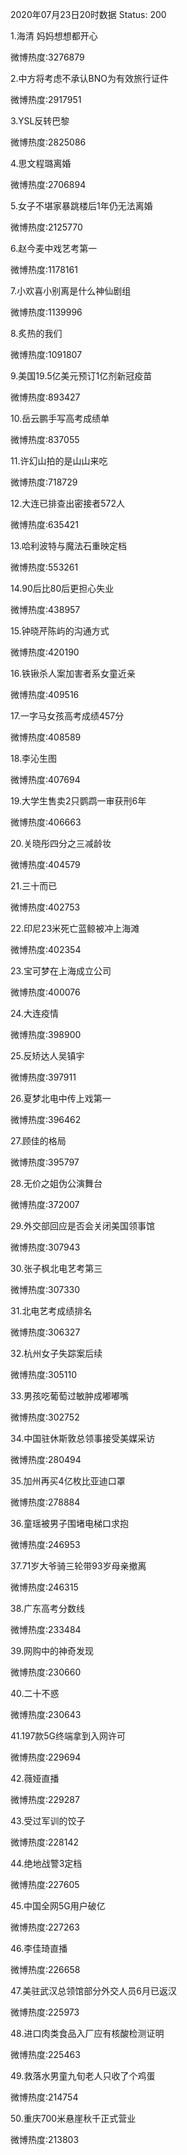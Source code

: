 2020年07月23日20时数据
Status: 200

1.海清 妈妈想想都开心

微博热度:3276879

2.中方将考虑不承认BNO为有效旅行证件

微博热度:2917951

3.YSL反转巴黎

微博热度:2825086

4.思文程璐离婚

微博热度:2706894

5.女子不堪家暴跳楼后1年仍无法离婚

微博热度:2125770

6.赵今麦中戏艺考第一

微博热度:1178161

7.小欢喜小别离是什么神仙剧组

微博热度:1139996

8.炙热的我们

微博热度:1091807

9.美国19.5亿美元预订1亿剂新冠疫苗

微博热度:893427

10.岳云鹏手写高考成绩单

微博热度:837055

11.许幻山拍的是山山来吃

微博热度:718729

12.大连已排查出密接者572人

微博热度:635421

13.哈利波特与魔法石重映定档

微博热度:553261

14.90后比80后更担心失业

微博热度:438957

15.钟晓芹陈屿的沟通方式

微博热度:420190

16.铁锹杀人案加害者系女童近亲

微博热度:409516

17.一字马女孩高考成绩457分

微博热度:408589

18.李沁生图

微博热度:407694

19.大学生售卖2只鹦鹉一审获刑6年

微博热度:406663

20.关晓彤四分之三减龄妆

微博热度:404579

21.三十而已

微博热度:402753

22.印尼23米死亡蓝鲸被冲上海滩

微博热度:402354

23.宝可梦在上海成立公司

微博热度:400076

24.大连疫情

微博热度:398900

25.反矫达人吴镇宇

微博热度:397911

26.夏梦北电中传上戏第一

微博热度:396462

27.顾佳的格局

微博热度:395797

28.无价之姐伪公演舞台

微博热度:372007

29.外交部回应是否会关闭美国领事馆

微博热度:307943

30.张子枫北电艺考第三

微博热度:307330

31.北电艺考成绩排名

微博热度:306327

32.杭州女子失踪案后续

微博热度:305110

33.男孩吃葡萄过敏肿成嘟嘟嘴

微博热度:302752

34.中国驻休斯敦总领事接受美媒采访

微博热度:280494

35.加州再买4亿枚比亚迪口罩

微博热度:278884

36.童瑶被男子围堵电梯口求抱

微博热度:246953

37.71岁大爷骑三轮带93岁母亲撤离

微博热度:246315

38.广东高考分数线

微博热度:233484

39.网购中的神奇发现

微博热度:230660

40.二十不惑

微博热度:230643

41.197款5G终端拿到入网许可

微博热度:229694

42.薇娅直播

微博热度:229287

43.受过军训的饺子

微博热度:228142

44.绝地战警3定档

微博热度:227605

45.中国全网5G用户破亿

微博热度:227263

46.李佳琦直播

微博热度:226658

47.美驻武汉总领馆部分外交人员6月已返汉

微博热度:225973

48.进口肉类食品入厂应有核酸检测证明

微博热度:225463

49.救落水男童九旬老人只收了个鸡蛋

微博热度:214754

50.重庆700米悬崖秋千正式营业

微博热度:213803


